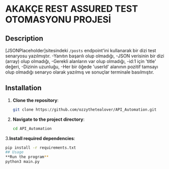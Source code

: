 # AKAKÇE REST ASSURED TEST OTOMASYONU PROJESİ

## Description
[JSONPlaceholder]sitesindeki `/posts` endpoint'ini kullanarak bir dizi test senaryosu yazılmıştır.
-Yanıtın başarılı olup olmadığı,
-JSON verisinin bir dizi (array) olup olmadığı,
-Gerekli alanların var olup olmadığı,
-id:1 için 'title' değeri,
-Dizinin uzunluğu,
-Her bir öğede 'userId' alanının pozitif tamsayı olup olmadığı senaryo olarak yazılmış ve sonuçlar terminale basılmıştır.


## Installation

1. **Clone the repository**:
   ```bash
   git clone https://github.com/ozzythetealover/API_Automation.git
   
2. **Navigate to the project directory**:
   ```bash
   cd API_Automation

3.**Install required dependencies**:
   ```bash
   pip install -r requirements.txt
## Usage
**Run the program**
python3 main.py

   
